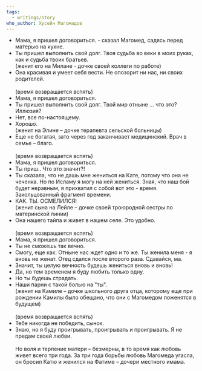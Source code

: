 ```yaml
---
tags:
  - writings/story
who_author: Хусейн Магомадов
---
```

- Мама, я пришел договориться. - сказал Магомед, садясь перед матерью на кухне.
- Ты пришел выполнить свой долг. Твоя судьба во веки в моих руках, как и судьба твоих братьев.  
(женит его на Милане - дочке своей коллеги по работе)  
- Она красивая и умеет себя вести. Не опозорит ни нас, ни своих родителей.  
⠀  
(время возвращается вспять)  
- Мама, я пришел договориться.
- Ты пришел выполнить свой долг. Твой мир отныне … что это? Иллюзия?
- Нет, все по-настоящему.
- Хорошо.  
(женит на Элине – дочке терапевта сельской больницы)  
- Еще не богатая, зато через год заканчивает медицинский. Врач в семье – благо.  
⠀  
(время возвращается вспять)  
- Мама, я пришел договориться.
- Ты приш.. Что это значит?!
- Ты сказала, что не дашь мне жениться на Кате, потому что она не чеченка. Но по Исламу я могу на ней жениться. Зная, что наш бой будет неравным, я прихватил с собой вот это - время. Закольцованный фрагмент времени.
- КАК. ТЫ. ОСМЕЛИЛСЯ!  
(женит сына на Лейле – дочке своей троюродной сестры по материнской линии)  
- Она нашего тайпа и живет в нашем селе. Это удобно.  
⠀  
(время возвращается вспять)  
- Мама, я пришел договориться.
- Ты не сможешь так вечно.
- Смогу, еще как. Отныне нас ждет одно и то же. Ты женила меня - я вновь не женат. Отец сдался после второго раза. Сдавайся, ма.
- Значит, ты целую вечность будешь жениться вновь и вновь!
- Да, но тем временем я буду любить только одну.
- Но ты будешь страдать.
- Наши парни с такой болью на "ты".  
(женит на Камиле – дочке школьного друга отца, которому еще при рождении Камилы было обещано, что они с Магомедом поженятся в будущем)  
⠀  
(время возвращается вспять)  
- Тебе никогда не победить, сынок.
- Знаю, но я буду проигрывать, проигрывать и проигрывать. Я не предам своей любви.  
⠀  
Но воля и терпение матери – безмерны, в то время как любовь живет всего три года. За три года борьбы любовь Магомеда угасла, он бросил Катю и женился на Фатиме – дочери местного имама.